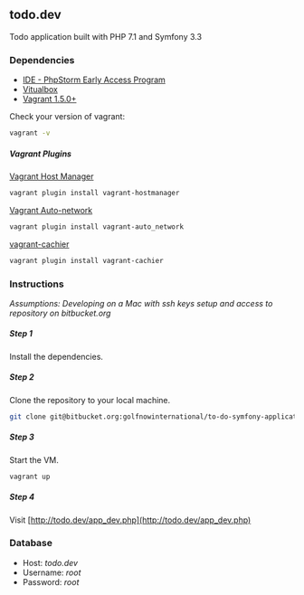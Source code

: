 ## todo.dev
Todo application built with PHP 7.1 and Symfony 3.3

### Dependencies

* [IDE - PhpStorm Early Access Program](https://confluence.jetbrains.com/display/PhpStorm/PhpStorm+Early+Access+Program) 
* [Vitualbox](https://www.virtualbox.org/wiki/Downloads)
* [Vagrant 1.5.0+](https://www.vagrantup.com/downloads.html)

Check your version of vagrant:
```sh
vagrant -v
```

##### Vagrant Plugins
[Vagrant Host Manager](https://github.com/devopsgroup-io/vagrant-hostmanager)
```sh
vagrant plugin install vagrant-hostmanager
```

[Vagrant Auto-network](https://github.com/oscar-stack/vagrant-auto_network)
```sh
vagrant plugin install vagrant-auto_network
```

[vagrant-cachier](https://github.com/fgrehm/vagrant-cachier)
```sh
vagrant plugin install vagrant-cachier
```

### Instructions

_Assumptions: Developing on a Mac with ssh keys setup and access to repository on bitbucket.org_

##### Step 1
Install the dependencies.

##### Step 2
Clone the repository to your local machine.
```sh
git clone git@bitbucket.org:golfnowinternational/to-do-symfony-application.git todo.dev
```

##### Step 3
Start the VM.
```sh
vagrant up
```

##### Step 4
Visit [http://todo.dev/app_dev.php](http://todo.dev/app_dev.php)

### Database
* Host: *todo.dev*
* Username: *root*
* Password: *root*